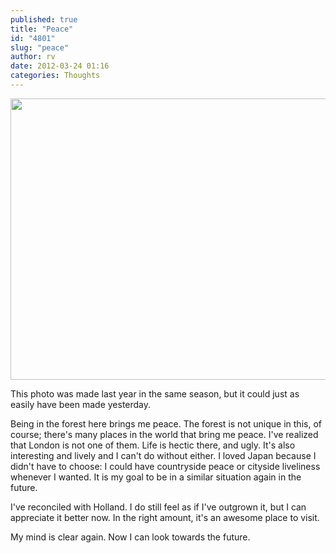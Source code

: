 ```yaml
---
published: true
title: "Peace"
id: "4801"
slug: "peace"
author: rv
date: 2012-03-24 01:16
categories: Thoughts
---
```

<a href="https://s3.amazonaws.com/cfwblog/uploads/2012/03/IMG_6171.jpg"><img class="aligncenter size-large wp-image-4802" title="IMG_6171" src="https://s3.amazonaws.com/cfwblog/uploads/2012/03/IMG_6171-600x450.jpg" alt="" width="600" height="450" /></a>

This photo was made last year in the same season, but it could just as easily have been made yesterday.

Being in the forest here brings me peace. The forest is not unique in this, of course; there's many places in the world that bring me peace. I've realized that London is not one of them. Life is hectic there, and ugly. It's also interesting and lively and I can't do without either. I loved Japan because I didn't have to choose: I could have countryside peace or cityside liveliness whenever I wanted. It is my goal to be in a similar situation again in the future.

I've reconciled with Holland. I do still feel as if I've outgrown it, but I can appreciate it better now. In the right amount, it's an awesome place to visit.

My mind is clear again. Now I can look towards the future.